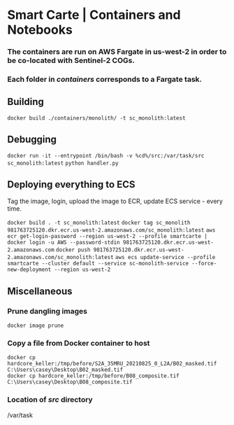 # Smart Carte | Containers and Notebooks

### The containers are run on AWS Fargate in us-west-2 in order to be co-located with Sentinel-2 COGs.

### Each folder in _containers_ corresponds to a Fargate task.

## Building

`docker build ./containers/monolith/ -t sc_monolith:latest`

## Debugging

`docker run -it --entrypoint /bin/bash -v %cd%/src:/var/task/src sc_monolith:latest`
`python handler.py`

## Deploying everything to ECS

Tag the image, login, upload the image to ECR, update ECS service - every time.

`docker build . -t sc_monolith:latest`
`docker tag sc_monolith 981763725120.dkr.ecr.us-west-2.amazonaws.com/sc_monolith:latest`
`aws ecr get-login-password --region us-west-2 --profile smartcarte | docker login -u AWS --password-stdin 981763725120.dkr.ecr.us-west-2.amazonaws.com`
`docker push 981763725120.dkr.ecr.us-west-2.amazonaws.com/sc_monolith:latest`
`aws ecs update-service --profile smartcarte --cluster default --service sc-monolith-service --force-new-deployment --region us-west-2`

## Miscellaneous

### Prune dangling images

`docker image prune`

### Copy a file from Docker container to host

`docker cp hardcore_keller:/tmp/before/S2A_35MRU_20210825_0_L2A/B02_masked.tif C:\Users\casey\Desktop\B02_masked.tif`  
`docker cp hardcore_keller:/tmp/before/B08_composite.tif C:\Users\casey\Desktop\B08_composite.tif`

### Location of _src_ directory

/var/task
